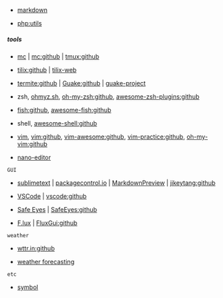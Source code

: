 * [markdown](./markdown.md)

* [php:utils](utils.md)

##### tools

*  [mc](https://midnight-commander.org/) | [mc:github](https://github.com/MidnightCommander/mc) | [tmux:github](https://github.com/tmux/tmux/wiki "tmux is a terminal multiplexer.")

* [tilix:github](https://github.com/gnunn1/tilix) | [tilix-web](https://gnunn1.github.io/tilix-web/) 

* [termite:github](https://github.com/thestinger/termite) | [Guake:github](https://github.com/Guake/guake 'Drop-down terminal for GNOME http://guake-project.org') | [guake-project](http://guake-project.org/)


* zsh, [ohmyz.sh](https://ohmyz.sh/), [oh-my-zsh:github](https://github.com/robbyrussell/oh-my-zsh), [awesome-zsh-plugins:github](https://github.com/unixorn/awesome-zsh-plugins)

* [fish:github](https://github.com/fish-shell/fish-shell), [awesome-fish:github](https://github.com/jorgebucaran/awesome-fish)

* shell, [awesome-shell:github](https://github.com/alebcay/awesome-shell)


* [vim](https://www.vim.org/), [vim:github](https://github.com/vim/vim), [vim-awesome:github](https://github.com/vim-awesome/vim-awesome), [vim-practice:github](https://github.com/oldratlee/vim-practice), [oh-my-vim:github](https://github.com/liangxianzhe/oh-my-vim)

* [nano-editor](https://www.nano-editor.org/)


`GUI`

* [sublimetext](https://www.sublimetext.com/ "A desktop application with a simple interface.") | [packagecontrol.io](https://packagecontrol.io/) | [MarkdownPreview](https://facelessuser.github.io/MarkdownPreview/) | [jikeytang:github](https://github.com/jikeytang/sublime-text)

* [VSCode](https://code.visualstudio.com/ 'Free. Open source. Runs everywhere.') | [vscode:github](https://github.com/Microsoft/vscode)

* [Safe Eyes](http://slgobinath.github.io/SafeEyes/ "Protect your eyes from eye strain using this simple and beautiful, yet extensible break reminder. A Free and Open Source Linux alternative to EyeLeo.") | [SafeEyes:github](https://github.com/slgobinath/SafeEyes#safe-eyes)

* [F.lux](https://justgetflux.com/) | [FluxGui:github](https://github.com/xflux-gui/fluxgui "Better lighting for Linux. Open source GUI for xflux")

`weather`
 
* [wttr.in:github](https://github.com/chubin/wttr.in "The right way to check the weather `curl wttr.in`")

* [weather forecasting](https://darksky.net "The Dark Sky Company specializes in weather forecasting and visualization.")

`etc`

* [symbol](./symbol.md)
